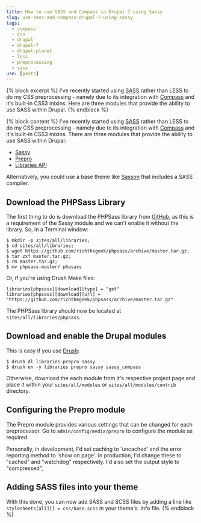```yaml
---
title: How to use SASS and Compass in Drupal 7 using Sassy
slug: use-sass-and-compass-drupal-7-using-sassy
tags:
  - compass
  - css
  - drupal
  - drupal-7
  - drupal-planet
  - less
  - preprocessing
  - sass
use: [posts]
---
```

{% block excerpt %}
I've recently started using [SASS](http://sass-lang.com) rather than LESS to do my CSS preprocessing - namely due to its integration with [Compass](http://compass-style.org) and it's built-in CSS3 mixins. Here are three modules that provide the ability to use SASS within Drupal.
{% endblock %}

{% block content %}
I've recently started using [SASS](http://sass-lang.com) rather than LESS to do my CSS preprocessing - namely due to its integration with [Compass](http://compass-style.org) and it's built-in CSS3 mixins. There are three modules that provide the ability to use SASS within Drupal:

* [Sassy](http://drupal.org/project/sassy "Sassy module on drupal.org")
* [Prepro](http://drupal.org/project/prepro "Prepro module on drupal.org")
* [Libraries API](http://drupal.org/project/libraries "Libraries API module on drupal.org")

Alternatively, you could use a base theme like [Sasson](http://drupal.org/project/sasson "Sasson theme on drupal.org") that includes a SASS compiler.

## Download the PHPSass Library

The first thing to do is download the PHPSass library from [GitHub](https://github.com/richthegeek/phpsass "PHPSass on GitHub"), as this is a requirement of the Sassy module and we can't enable it without the library. So, in a Terminal window:

    $ mkdir -p sites/all/libraries; 
    $ cd sites/all/libraries; 
    $ wget https://github.com/richthegeek/phpsass/archive/master.tar.gz; 
    $ tar zxf master.tar.gz; 
    $ rm master.tar.gz; 
    $ mv phpsass-master/ phpsass

Or, if you're using Drush Make files:

    libraries[phpsass][download][type] = "get"
    libraries[phpsass][download][url] = "https://github.com/richthegeek/phpsass/archive/master.tar.gz"

The PHPSass library should now be located at `sites/all/libraries/phpsass`.

## Download and enable the Drupal modules

This is easy if you use [Drush](http://drupal.org/project/drush):

    $ drush dl libraries prepro sassy
    $ drush en -y libraries prepro sassy sassy_compass

Otherwise, download the each module from it's respective project page and place it within your `sites/all/modules` or `sites/all/modules/contrib` directory.

## Configuring the Prepro module

The Prepro module provides various settings that can be changed for each preprocessor. Go to `admin/config/media/prepro` to configure the module as required.

Personally, in development, I'd set caching to 'uncached' and the error reporting method to 'show on page'. In production, I'd change these to "cached" and "watchdog" respectively. I'd also set the output style to "compressed",

## Adding SASS files into your theme

With this done, you can now add SASS and SCSS files by adding a line like `stylesheets[all][] = css/base.scss` in your theme's .info file.
{% endblock %}
